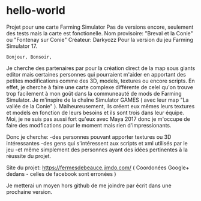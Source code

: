 # hello-world
Projet pour une carte Farming Simulator
Pas de versions encore, seulement des tests mais la carte est fonctionelle.
Nom provisoire: "Breval et la Conie" ou "Fontenay sur Conie"
Créateur: Darkyozz
Pour la version du jeu Farming Simulator 17.


    Bonjour, Bonsoir,
Je cherche des partenaires par pour la création direct de la map sous giants editor mais certaines personnes qui pourraient m'aider en 
apportant des petites modifications comme des 3D, models, textures ou encore scripts. En effet, je cherche à faire une carte complexe différente de celel qu'on trouve trop facilement à mon goût dans la communeauté de mods de Farming Simulator. 
Je m'inspire de la chaîne Simulator GAMES ( avec leur map "La vallée de la Conie" ). Malheureusement, ils créent eux mêmes leurs textures et models en fonction de leurs besoins et ils sont trois dans leur équipe. Moi, je ne suis pas aussi fort qu'eux avec Maya 2017 donc je m'occupe de faire des modfications pour le moment mais rien d'impressionants.

Donc je cherche:
-des personnes pouvant apporter textures ou 3D intéressantes
-des gens qui s'intéressent aux scripts et xml utilisés par le jeu
-et même simplement des personnes ayant des idées pertinentes à la réussite du projet.

Site du projet: https://fermesdebeauce.jimdo.com/
( Coordonées Google+ dedans - celles de facebook sont erronées )

Je metterai un moyen hors github de me joindre par écrit dans une prochaine version.
